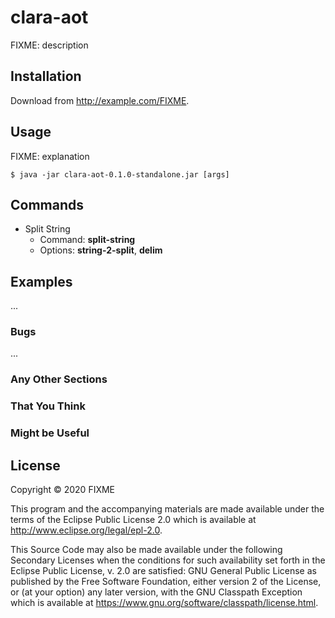 # clara-aot

FIXME: description

## Installation

Download from http://example.com/FIXME.

## Usage

FIXME: explanation

    $ java -jar clara-aot-0.1.0-standalone.jar [args]

## Commands
* Split String    
    * Command: **split-string**    
    * Options: **string-2-split**, **delim**


## Examples

...

### Bugs

...

### Any Other Sections
### That You Think
### Might be Useful

## License

Copyright © 2020 FIXME

This program and the accompanying materials are made available under the
terms of the Eclipse Public License 2.0 which is available at
http://www.eclipse.org/legal/epl-2.0.

This Source Code may also be made available under the following Secondary
Licenses when the conditions for such availability set forth in the Eclipse
Public License, v. 2.0 are satisfied: GNU General Public License as published by
the Free Software Foundation, either version 2 of the License, or (at your
option) any later version, with the GNU Classpath Exception which is available
at https://www.gnu.org/software/classpath/license.html.
